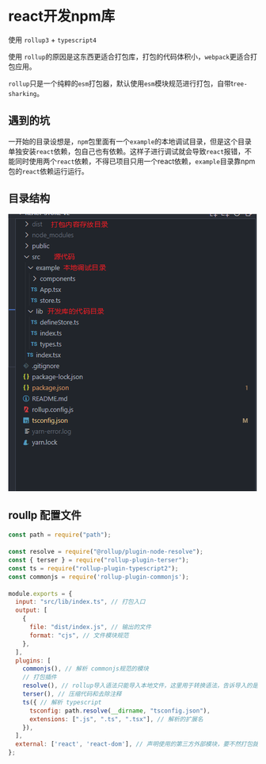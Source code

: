# react开发npm库

使用 `rollup3` + `typescript4`

使用 `rollup`的原因是这东西更适合打包库，打包的代码体积小，`webpack`更适合打包应用。

`rollup`只是一个纯粹的`esm`打包器，默认使用`esm`模块规范进行打包，自带t`ree-sharking`。

## 遇到的坑

一开始的目录设想是，`npm`包里面有一个`example`的本地调试目录，但是这个目录单独安装`react`依赖，包自己也有依赖。这样子进行调试就会导致`react`报错，不能同时使用两个`react`依赖，不得已项目只用一个react依赖，`example`目录靠npm包的`react`依赖运行运行。



## 目录结构

![image-20221026004046024](images/image-20221026004046024.png)

## roullp 配置文件

```js
const path = require("path");

const resolve = require("@rollup/plugin-node-resolve");
const { terser } = require("rollup-plugin-terser");
const ts = require("rollup-plugin-typescript2");
const commonjs = require('rollup-plugin-commonjs');

module.exports = {
  input: "src/lib/index.ts", // 打包入口
  output: [
    {
      file: "dist/index.js", // 输出的文件
      format: "cjs", // 文件模块规范
    },
  ],
  plugins: [
    commonjs(), // 解析 commonjs规范的模块
    // 打包插件
    resolve(), // rollup导入语法只能导入本地文件，这里用于转换语法，告诉导入的是第三方库
    terser(), // 压缩代码和去除注释
    ts({ // 解析 typescript
      tsconfig: path.resolve(__dirname, "tsconfig.json"),
      extensions: [".js", ".ts", ".tsx"], // 解析的扩展名
    }),
  ],
  external: ['react', 'react-dom'], // 声明使用的第三方外部模块，要不然打包就会报错
};

```

